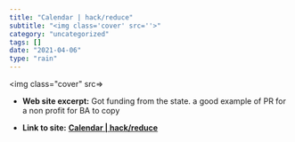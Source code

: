 ```yaml
---
title: "Calendar | hack/reduce"
subtitle: "<img class='cover' src=''>"
category: "uncategorized"
tags: []
date: "2021-04-06"
type: "rain"
---
```

<img class="cover" src=>



* **Web site excerpt:** Got funding from the state. a good example of PR for a non profit for BA to copy

* **Link to site:** **[Calendar | hack/reduce](http://www.hackreduce.org/calendar)**